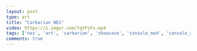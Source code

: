 ```yaml
---
layout: post
type: art
title: "Carbarian NES"
video: https://i.imgur.com/YqtPiFx.mp4
tags: ['nes', 'art', 'carbarian', 'showcase', 'console_mod', 'console_art',  'mod', 'console', 'video_game', 'game', 'shael_riley', 'custom console']
comments: true
---
```

